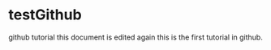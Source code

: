 testGithub
==========

github tutorial
this document is edited again
this is the first tutorial in github.

